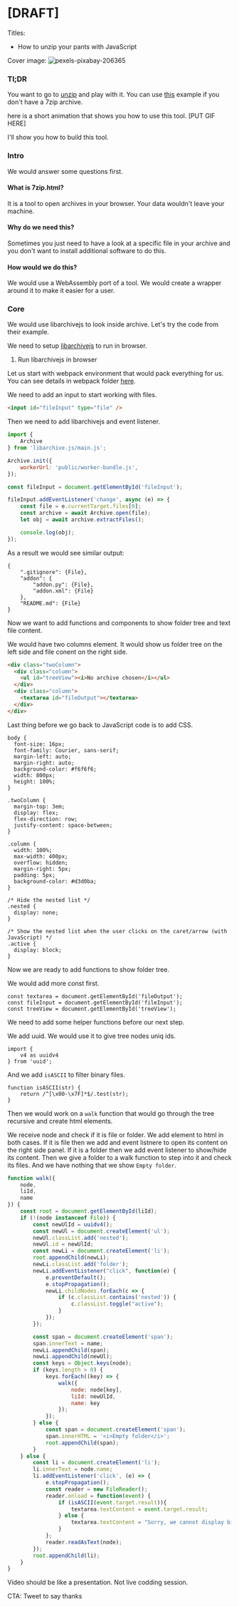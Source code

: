 # [DRAFT]

Titles:
- How to unzip your pants with JavaScript


Cover image:
![pexels-pixabay-206365](https://user-images.githubusercontent.com/12833067/118239041-f5b5d180-b4a1-11eb-991c-7c59aeb48165.jpg)



### Tl;DR

You want to go to [unzip](https://unzip.mpds.io) and play with it. You can use [this](https://unzip.mpds.io/?archiveUrl=https://mpds.io/calculations/NaCl_225_cF8.7z) example if you don't have a 7zip archive.

here is a short animation that shows you how to use this tool.
[PUT GIF HERE]

I'll show you how to build this tool.

### Intro

We would answer some questions first.

#### What is 7zip.html?

It is a tool to open archives in your browser. Your data wouldn't leave your machine.

#### Why do we need this?

Sometimes you just need to have a look at a specific file in your archive and you don't want to install additional software to do this.

#### How would we do this?

We would use a WebAssembly port of a tool. We would create a wrapper around it to make it easier for a user.

### Core

We would use libarchivejs to look inside archive. Let's try the code from their example.

We need to setup [libarchivejs](https://github.com/nika-begiashvili/libarchivejs) to run in browser.

1. Run libarchivejs in browser

Let us start with webpack environment that would pack everything for us. You can see details in webpack folder [here](https://github.com/mpds-io/7zip.html/tree/master/webpack).

We need to add an input to start working with files. 

```html
<input id="fileInput" type="file" />
```

Then we need to add libarchivejs and event listener.

```javascript
import {
    Archive
} from 'libarchive.js/main.js';

Archive.init({
    workerUrl: 'public/worker-bundle.js',
});

const fileInput = document.getElementById('fileInput');

fileInput.addEventListener('change', async (e) => {
    const file = e.currentTarget.files[0];
    const archive = await Archive.open(file);
    let obj = await archive.extractFiles();

    console.log(obj);
});
```

As a result we would see similar output:

```
{
    ".gitignore": {File},
    "addon": {
        "addon.py": {File},
        "addon.xml": {File}
    },
    "README.md": {File}
}
```

Now we want to add functions and components to show folder tree and text file content.

We would have two columns element. It would show us folder tree on the left side and file conent on the right side.

```html
<div class="twoColumn">
  <div class="column">
    <ul id="treeView"><i>No archive chosen</i></ul>
  </div>
  <div class="column">
    <textarea id="fileOutput"></textarea>
  </div>
</div>
```

Last thing before we go back to JavaScript code is to add CSS.

```
body {
  font-size: 16px;
  font-family: Courier, sans-serif;
  margin-left: auto;
  margin-right: auto;
  background-color: #f6f6f6;
  width: 800px;
  height: 100%;
}

.twoColumn {
  margin-top: 3em;
  display: flex;
  flex-direction: row;
  justify-content: space-between;
}

.column {
  width: 100%;
  max-width: 400px;
  overflow: hidden;
  margin-right: 5px;
  padding: 5px;
  background-color: #d3d0ba;
}

/* Hide the nested list */
.nested {
  display: none;
}

/* Show the nested list when the user clicks on the caret/arrow (with JavaScript) */
.active {
  display: block;
}
```

Now we are ready to add functions to show folder tree.

We would add more const first.

```
const textarea = document.getElementById('fileOutput');
const fileInput = document.getElementById('fileInput');
const treeView = document.getElementById('treeView');
```

We need to add some helper functions before our next step.

We add uuid. We would use it to give tree nodes uniq ids.

```
import {
    v4 as uuidv4
} from 'uuid';
```

And we add `isASCII` to filter binary files.

```
function isASCII(str) {
    return /^[\x00-\x7F]*$/.test(str);
}
```

Then we would work on a `walk` function that would go through the tree recursive and create html elements.

We receive node and check if it is file or folder. We add element to html in both cases. If it is file then we add and event listnere to open its content on the right side panel. If it is a folder then we add event listener to show/hide its content. Then we give a folder to a walk function to step into it and check its files. And we have nothing that we show `Empty folder`. 

```JavaScript
function walk({
    node,
    liId,
    name
}) {
    const root = document.getElementById(liId);
    if (!(node instanceof File)) {
        const newUlId = uuidv4();
        const newUl = document.createElement('ul');
        newUl.classList.add('nested');
        newUl.id = newUlId;
        const newLi = document.createElement('li');
        root.appendChild(newLi);
        newLi.classList.add('folder');
        newLi.addEventListener("click", function(e) {
            e.preventDefault();
            e.stopPropagation();
            newLi.childNodes.forEach(c => {
                if (c.classList.contains('nested')) {
                    c.classList.toggle("active");
                }
            });
        });

        const span = document.createElement('span');
        span.innerText = name;
        newLi.appendChild(span);
        newLi.appendChild(newUl);
        const keys = Object.keys(node);
        if (keys.length > 0) {
            keys.forEach((key) => {
                walk({
                    node: node[key],
                    liId: newUlId,
                    name: key
                });
            });
        } else {
            const span = document.createElement('span');
            span.innerHTML = '<i>Empty folder</i>';
            root.appendChild(span);
        }
    } else {
        const li = document.createElement('li');
        li.innerText = node.name;
        li.addEventListener('click', (e) => {
            e.stopPropagation();
            const reader = new FileReader();
            reader.onload = function(event) {
                if (isASCII(event.target.result)){
                    textarea.textContent = event.target.result;    
                } else {
                    textarea.textContent = "Sorry, we cannot display binary files";
                }
            };
            reader.readAsText(node);
        });
        root.appendChild(li);
    }
}
```

Video should be like a presentation. Not live codding session.

CTA: Tweet to say thanks
